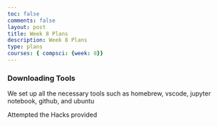 ```yaml
---
toc: false
comments: false
layout: post
title: Week 8 Plans
description: Week 8 Plans
type: plans
courses: { compsci: {week: 8}}
---
```


### Downloading Tools

We set up all the necessary tools such as homebrew, vscode, jupyter notebook, github, and ubuntu

Attempted the Hacks provided 
